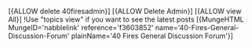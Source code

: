 [{ALLOW delete 40firesadmin}]
[{ALLOW Delete Admin}]
[{ALLOW view All}]
!Use "topics view" if you want to see the latest posts
[{MungeHTML MungeID='nabblelink' reference='f3603852' name='40-Fires-General-Discussion-Forum' plainName='40 Fires General Discussion Forum'}]
